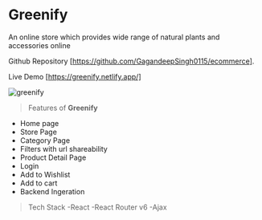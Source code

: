 # Greenify
An online store which provides wide range of natural plants and accessories online

Github Repository [https://github.com/GagandeepSingh0115/ecommerce].

Live Demo [https://greenify.netlify.app/]

![greenify](https://user-images.githubusercontent.com/51235172/117573200-3c977600-b0f4-11eb-87b2-cc992164e49a.gif)


> Features of **Greenify**
- Home page
- Store Page
- Category Page
- Filters with url shareability
- Product Detail Page
- Login
- Add to Wishlist 
- Add to cart
- Backend Ingeration

> Tech Stack
-React
-React Router v6
-Ajax

